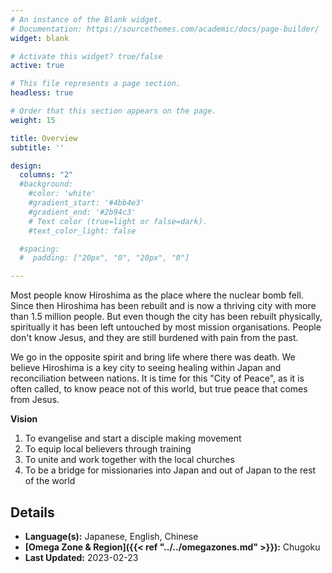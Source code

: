 ```yaml
---
# An instance of the Blank widget.
# Documentation: https://sourcethemes.com/academic/docs/page-builder/
widget: blank

# Activate this widget? true/false
active: true

# This file represents a page section.
headless: true

# Order that this section appears on the page.
weight: 15

title: Overview
subtitle: ''

design:
  columns: "2"
  #background:
    #color: 'white'
    #gradient_start: '#4bb4e3'
    #gradient_end: '#2b94c3'
    # Text color (true=light or false=dark).
    #text_color_light: false

  #spacing:
  #  padding: ["20px", "0", "20px", "0"]

---
```


Most people know Hiroshima as the place where the nuclear bomb fell. Since then Hiroshima has been rebuilt and is now a thriving city with more than 1.5 million people. But even though the city has been rebuilt physically, spiritually it has been left untouched by most mission organisations. People don't know Jesus, and they are still burdened with pain from the past.

We go in the opposite spirit and bring life where there was death. We believe Hiroshima is a key city to seeing healing within Japan and reconciliation between nations. It is time for this "City of Peace", as it is often called, to know peace not of this world, but true peace that comes from Jesus.
 
**Vision**
1) To evangelise and start a disciple making movement
2) To equip local believers through training
3) To unite and work together with the local churches
4) To be a bridge for missionaries into Japan and out of Japan to the rest of the world


## Details

* **Language(s):** Japanese, English, Chinese
* **[Omega Zone & Region]({{< ref "../../omegazones.md" >}}):** Chugoku
* **Last Updated:** 2023-02-23
